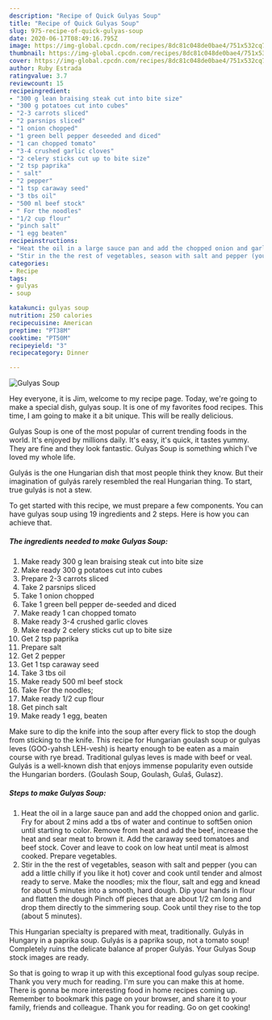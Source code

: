 ```yaml
---
description: "Recipe of Quick Gulyas Soup"
title: "Recipe of Quick Gulyas Soup"
slug: 975-recipe-of-quick-gulyas-soup
date: 2020-06-17T08:49:16.795Z
image: https://img-global.cpcdn.com/recipes/8dc81c048de0bae4/751x532cq70/gulyas-soup-recipe-main-photo.jpg
thumbnail: https://img-global.cpcdn.com/recipes/8dc81c048de0bae4/751x532cq70/gulyas-soup-recipe-main-photo.jpg
cover: https://img-global.cpcdn.com/recipes/8dc81c048de0bae4/751x532cq70/gulyas-soup-recipe-main-photo.jpg
author: Ruby Estrada
ratingvalue: 3.7
reviewcount: 15
recipeingredient:
- "300 g lean braising steak cut into bite size"
- "300 g potatoes cut into cubes"
- "2-3 carrots sliced"
- "2 parsnips sliced"
- "1 onion chopped"
- "1 green bell pepper deseeded and diced"
- "1 can chopped tomato"
- "3-4 crushed garlic cloves"
- "2 celery sticks cut up to bite size"
- "2 tsp paprika"
- " salt"
- "2 pepper"
- "1 tsp caraway seed"
- "3 tbs oil"
- "500 ml beef stock"
- " For the noodles"
- "1/2 cup flour"
- "pinch salt"
- "1 egg beaten"
recipeinstructions:
- "Heat the oil in a large sauce pan and add the chopped onion and garlic. Fry for about 2 mins add a tbs of water and continue to soft5en onion until starting to color. Remove from heat and add the beef, increase the heat and sear meat to brown it. Add the caraway seed tomatoes and beef stock. Cover and leave to cook on low heat until meat is almost cooked. Prepare vegetables."
- "Stir in the the rest of vegetables, season with salt and pepper (you can add a little chilly if you like it hot) cover and cook until tender and almost ready to serve. Make the noodles; mix the flour, salt and egg and knead for about 5 minutes into a smooth, hard dough. Dip your hands in flour and flatten the dough Pinch off pieces that are about 1/2 cm long and drop them directly to the simmering soup. Cook until they rise to the top (about 5 minutes)."
categories:
- Recipe
tags:
- gulyas
- soup

katakunci: gulyas soup 
nutrition: 250 calories
recipecuisine: American
preptime: "PT38M"
cooktime: "PT50M"
recipeyield: "3"
recipecategory: Dinner

---
```



![Gulyas Soup](https://img-global.cpcdn.com/recipes/8dc81c048de0bae4/751x532cq70/gulyas-soup-recipe-main-photo.jpg)

Hey everyone, it is Jim, welcome to my recipe page. Today, we're going to make a special dish, gulyas soup. It is one of my favorites food recipes. This time, I am going to make it a bit unique. This will be really delicious.

Gulyas Soup is one of the most popular of current trending foods in the world. It's enjoyed by millions daily. It's easy, it's quick, it tastes yummy. They are fine and they look fantastic. Gulyas Soup is something which I've loved my whole life.

Gulyás is the one Hungarian dish that most people think they know. But their imagination of gulyás rarely resembled the real Hungarian thing. To start, true gulyás is not a stew.


To get started with this recipe, we must prepare a few components. You can have gulyas soup using 19 ingredients and 2 steps. Here is how you can achieve that.

<!--inarticleads1-->

##### The ingredients needed to make Gulyas Soup:

1. Make ready 300 g lean braising steak cut into bite size
1. Make ready 300 g potatoes cut into cubes
1. Prepare 2-3 carrots sliced
1. Take 2 parsnips sliced
1. Take 1 onion chopped
1. Take 1 green bell pepper de-seeded and diced
1. Make ready 1 can chopped tomato
1. Make ready 3-4 crushed garlic cloves
1. Make ready 2 celery sticks cut up to bite size
1. Get 2 tsp paprika
1. Prepare  salt
1. Get 2 pepper
1. Get 1 tsp caraway seed
1. Take 3 tbs oil
1. Make ready 500 ml beef stock
1. Take  For the noodles;
1. Make ready 1/2 cup flour
1. Get pinch salt
1. Make ready 1 egg, beaten


Make sure to dip the knife into the soup after every flick to stop the dough from sticking to the knife. This recipe for Hungarian goulash soup or gulyas leves (GOO-yahsh LEH-vesh) is hearty enough to be eaten as a main course with rye bread. Traditional gulyas leves is made with beef or veal. Gulyás is a well-known dish that enjoys immense popularity even outside the Hungarian borders. (Goulash Soup, Goulash, Gulaš, Gulasz). 

<!--inarticleads2-->

##### Steps to make Gulyas Soup:

1. Heat the oil in a large sauce pan and add the chopped onion and garlic. Fry for about 2 mins add a tbs of water and continue to soft5en onion until starting to color. Remove from heat and add the beef, increase the heat and sear meat to brown it. Add the caraway seed tomatoes and beef stock. Cover and leave to cook on low heat until meat is almost cooked. Prepare vegetables.
1. Stir in the the rest of vegetables, season with salt and pepper (you can add a little chilly if you like it hot) cover and cook until tender and almost ready to serve. Make the noodles; mix the flour, salt and egg and knead for about 5 minutes into a smooth, hard dough. Dip your hands in flour and flatten the dough Pinch off pieces that are about 1/2 cm long and drop them directly to the simmering soup. Cook until they rise to the top (about 5 minutes).


This Hungarian specialty is prepared with meat, traditionally. Gulyás in Hungary in a paprika soup. Gulyás is a paprika soup, not a tomato soup! Completely ruins the delicate balance af proper Gulyás. Your Gulyas Soup stock images are ready. 

So that is going to wrap it up with this exceptional food gulyas soup recipe. Thank you very much for reading. I'm sure you can make this at home. There is gonna be more interesting food in home recipes coming up. Remember to bookmark this page on your browser, and share it to your family, friends and colleague. Thank you for reading. Go on get cooking!
